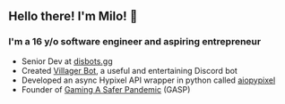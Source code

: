 ## Hello there<!-- general kenobi -->! I'm Milo! :wave:

### I'm a 16 y/o software engineer and aspiring entrepreneur
* Senior Dev at [disbots.gg](https://disbots.gg/)
* Created [Villager Bot](https://github.com/Villager-Dev/Villager-Bot), a useful and entertaining Discord bot
* Developed an async Hypixel API wrapper in python called [aiopypixel](https://github.com/Villager-Dev/aiopypixel)
* Founder of [Gaming A Safer Pandemic](https://saferpandemic.com) (GASP)
